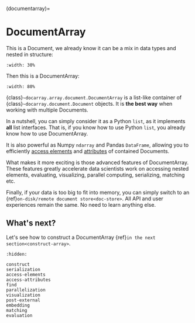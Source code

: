 (documentarray)=
# DocumentArray

This is a Document, we already know it can be a mix in data types and nested in structure:

```{figure} images/docarray-single.svg
:width: 30%
```

Then this is a DocumentArray:

```{figure} images/docarray-array.svg
:width: 80%
```


{class}`~docarray.array.document.DocumentArray` is a list-like container of {class}`~docarray.document.Document` objects. It is **the best way** when working with multiple Documents.

In a nutshell, you can simply consider it as a Python `list`, as it implements **all** list interfaces. That is, if you know how to use Python `list`, you already know how to use DocumentArray.

It is also powerful as Numpy `ndarray` and Pandas `DataFrame`, allowing you to efficiently [access elements](access-elements.md) and [attributes](access-attributes.md) of contained Documents.

What makes it more exciting is those advanced features of DocumentArray. These features greatly accelerate data scientists work on accessing nested elements, evaluating, visualizing, parallel computing, serializing, matching etc. 

Finally, if your data is too big to fit into memory, you can simply switch to an {ref}`on-disk/remote document store<doc-store>`. All API and user experiences remain the same. No need to learn anything else.

## What's next?

Let's see how to construct a DocumentArray {ref}`in the next section<construct-array>`.

```{toctree}
:hidden:

construct
serialization
access-elements
access-attributes
find
parallelization
visualization
post-external
embedding
matching
evaluation
```
